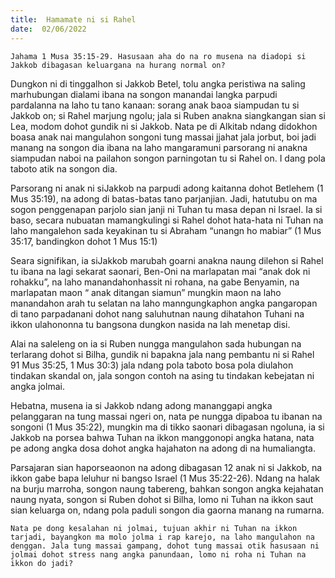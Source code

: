 ```yaml
---
title:  Hamamate ni si Rahel
date:  02/06/2022
---
```


`Jahama 1 Musa 35:15-29. Hasusaan aha do na ro musena na diadopi si Jakkob dibagasan keluargana na hurang normal on?`

Dungkon ni di tinggalhon si Jakkob Betel, tolu angka peristiwa na saling marhubungan dialami ibana na songon manandai langka parpudi pardalanna na laho tu tano kanaan: sorang anak baoa siampudan tu si Jakkob on; si Rahel marjung ngolu; jala si Ruben anakna siangkangan sian si Lea, modom dohot gundik ni si Jakkob. Nata pe di Alkitab ndang didokhon boasa anak nai mangulahon songoni tung massai jjahat jala jorbut, boi jadi manang na songon dia ibana na laho mangaramuni parsorang ni anakna siampudan naboi na pailahon songon parningotan tu si Rahel on. I dang pola taboto atik na songon dia.

Parsorang ni anak ni siJakkob na parpudi adong kaitanna dohot Betlehem (1 Mus 35:19), na adong di batas-batas tano parjanjian. Jadi, hatutubu on ma sogon penggenapan parjolo sian janji ni Tuhan tu masa depan ni Israel. Ia si baso, secara nubuatan mamangkulingi si Rahel dohot hata-hata ni Tuhan na laho mangalehon sada keyakinan tu si Abraham “unangn ho mabiar” (1 Mus 35:17, bandingkon dohot 1 Mus 15:1)

Seara signifikan, ia siJakkob marubah goarni anakna naung dilehon si Rahel tu ibana na lagi sekarat saonari, Ben-Oni na marlapatan mai “anak dok ni rohakku”, na laho manandahonhassit ni rohana, na gabe Benyamin, na marlapatan maon “ anak ditangan siamun” mungkin maon na laho manandahon arah tu selatan na laho manngungkaphon angka pangaropan di tano parpadanani dohot nang saluhutnan naung dihatahon Tuhani na ikkon ulahononna tu bangsona dungkon nasida na lah menetap disi.

Alai na saleleng on ia si Ruben nungga mangulahon sada hubungan na terlarang dohot si Bilha, gundik ni bapakna jala nang pembantu ni si Rahel 91 Mus 35:25, 1 Mus 30:3) jala ndang pola taboto bosa pola diulahon tindakan skandal on, jala songon contoh na asing tu tindakan kebejatan ni angka jolmai.

Hebatna, musena ia si Jakkob ndang adong mananggapi angka pelanggaran na tung massai ngeri on, nata pe nungga dipaboa tu ibanan na songoni (1 Mus 35:22), mungkin ma di tikko saonari dibagasan ngoluna, ia si Jakkob na porsea bahwa Tuhan na ikkon manggonopi angka hatana, nata pe adong angka dosa dohot angka hajahaton na adong di na humaliangta.

Parsajaran sian haporseaonon na adong dibagasan 12 anak ni si Jakkob, na ikkon gabe bapa leluhur ni bangso Israel (1 Mus 35:22-26). Ndang na halak na burju marroha, songon naung tabereng, bahkan songon angka kejahatan naung nyata, songon si Ruben dohot si Bilha, lomo ni Tuhan na ikkon saut sian keluarga on, ndang pola paduli songon dia gaorna manang na rumarna.

`Nata pe dong kesalahan ni jolmai, tujuan akhir ni Tuhan na ikkon tarjadi, bayangkon ma molo jolma i rap karejo, na laho mangulahon na denggan. Jala tung massai gampang, dohot tung massai otik hasusaan ni jolmai dohot stress nang angka panundaan, lomo ni roha ni Tuhan na ikkon do jadi?`